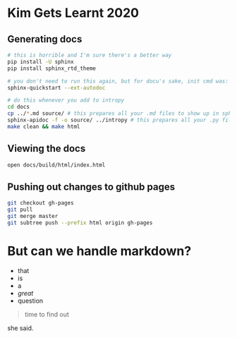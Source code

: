 # Kim Gets Learnt 2020

## Generating docs

```bash
# this is horrible and I'm sure there's a better way
pip install -U sphinx
pip install sphinx_rtd_theme

# you don't need to run this again, but for docu's sake, init cmd was: 
sphinx-quickstart --ext-autodoc

# do this whenever you add to intropy
cd docs
cp ../*.md source/ # this prepares all your .md files to show up in sphinx's output
sphinx-apidoc -f -o source/ ../intropy # this prepares all your .py files to show up in sphinx's outputcd .
make clean && make html
```

## Viewing the docs

```bash
open docs/build/html/index.html
```

## Pushing out changes to github pages

```bash
git checkout gh-pages
git pull
git merge master
git subtree push --prefix html origin gh-pages
```

# But can we handle markdown?

- that
- is
- a
- *great*
- question

> time to find out

she said.